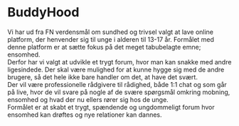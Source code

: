# BuddyHood

Vi har ud fra FN verdensmål om sundhed og trivsel valgt at lave online platform,
der henvender sig til unge i alderen til 13-17 år. Formålet med denne platform
er at sætte fokus på det meget tabubelagte emne; ensomhed.<br>
Derfor har vi valgt at udvikle et trygt forum, hvor man kan snakke med andre
ligesindede. Der skal være mulighed for at kunne hygge sig med de andre brugere,
så det hele ikke bare handler om det, at have det svært.<br>
Der vil være professionelle rådgivere til rådighed, både 1:1 chat og som går på
live, hvor de vil svare på nogle af de svære spørgsmål omkring mobning,
ensomhed og hvad der nu ellers rører sig hos de unge.<br>
Formålet er at skabt et trygt, spændende og ungdommeligt forum hvor ensomhed
kan drøftes og nye relationer kan dannes.
